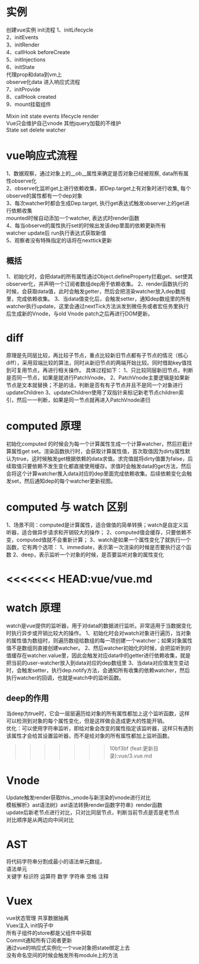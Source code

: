 # 实例
创建vue实例 init流程
1、initLifecycle   
2、initEvents   
3、initRender   
4、callHook beforeCreate   
5、initInjections   
6、initState    
代理prop和data到vm上   
observe化data 进入响应式流程   
7、initProvide   
8、callHook created   
9、mount挂载组件   

Mixin init state events lifecycle render  
Vue只会维护自己vnode 其他jquery加载的不维护  
State set delete watcher 

# vue响应式流程  
1、数据观察，通过对象上的__ob__属性来确定是否对象已经被观察, data所有属性observe化  
2、observe化监听get上进行依赖收集，即Dep.target上有对象时进行收集, 每个observe的属性都有一个dep对象  
3、每次watcher时都会生成Dep.target, 执行get表达式触发observer上的get进行依赖收集  
mounted时候自动添加一个watcher, 表达式时render函数            
4、每当observe的属性执行set的时候出发该dep里面的依赖更新所有watcher update后 run执行表达式获取新值   
5、观察者没有特殊指定的话将在nexttick更新  

## 概括
1、初始化时，会把data的所有属性通过Object.defineProperty拦截get、set使其observer化，并声明一个订阅者数组dep用于依赖收集。
2、render函数执行的时候，会获取data值，此时会触发getter，然后会把渲染watcher放入dep数组里，完成依赖收集。
3、当data值变化后，会触发setter，通知dep数组里的所有watcher执行update，这里会通过nextTick方法派发到微任务或者宏任务里执行后生成新的Vnode，与old Vnode patch之后再进行DOM更新。

# diff
原理是先同层比较，再比较子节点，重点比较新旧节点都有子节点的情况（核心diff），采用双端比较的算法，同时从新旧节点的两端开始比较。同时借助key值找到可复用节点，再进行相关操作。
具体过程如下：
1、只比较同层新旧节点，判断是否同一节点，如果是就进行PatchVnode，
2、PatchVnode主要逻辑是如果新节点是文本就替换；不是的话，判断是否有有子节点并且不是同一个对象进行updateChildren
3、updateChildren使用了双指针来标记新老节点children索引，然后一一判断，如果是同一节点就再进入PatchVnode递归


# computed 原理
初始化computed 的时候会为每一个计算属性生成一个计算watcher，然后拦截计算属性get set。渲染函数执行时，会获取计算属性值，首次取值因为dirty属性默认为true，这时候触发get根据依赖的data求值。求完值就将dirty值置为false，后续取值只要依赖不发生变化都直接使用缓存。求值时会触发data的get方法，然后会将这个计算watcher推入data对应的dep里面完成依赖收集。后续依赖变化会触发set，然后通知dep的每个watcher更新视图。
# computed 与 watch 区别
1、场景不同：computed是计算属性，适合做值的简单转换；watch是自定义监听器，适合做异步请求和开销较大的操作；
2、computed值会缓存，只要依赖不变，computed值就不会重新计算；
3、watch是如果一个属性变化了就执行一个函数，它有两个选项：
  1、immediate，表示第一次渲染的时候是否要执行这个函数
  2、deep，表示监听一个对象的时候，是否要监听对象的属性变化

<<<<<<< HEAD:vue/vue.md
=======

# watch 原理
watch是vue提供的监听器，用于对data的数据进行监听。非常适用于当数据变化时执行异步或开销比较大的操作。
1、初始化时会对watch对象进行遍历，当对象的属性值为数组时，则遍历数组给数组的每一项创建一个watcher；如果对象属性值不是数组则直接创建watcher。
2、然后watcher初始化的时候，会把监听到的值缓存在watcher.value里，因此会触发对应data中的getter进行依赖收集，就是把当前的user-watcher放入到data对应的dep数组里
3、当data对应值发生变动时，会触发setter，执行dep.notify方法，会通知所有收集的依赖watcher，然后执行watcher的回调，也就是watch中的监听函数。
## deep的作用
当deep为true时，它会⼀层层遍历给对象的所有属性都加上这个监听函数，这样可以检测到对象的每个属性变化，但是这样做会造成更⼤的性能开销。  
优化：可以使⽤字符串监听，即给对象会改变的属性指定该监听器，这样只有遇到该属性才会给其设置监听器，⽽不是给对象的所有属性都加上监听函数。  



>>>>>>> 10bf3bf (feat:更新目录):vue/3.vue.md
# Vnode
Update触发render获取this._vnode与新渲染的vnode进行对比  
模板解析》ast语法树》ast语法转换render函数字符串》render函数  
update后新老节点进行对比，只对比同层节点，判断当前节点是否是老节点  
对比顺序是从两边向中间对比  

# AST
将代码字符串分割成最小的语法单元数组，  
语法单元  
关键字 标识符 运算符 数字 字符串 空格 注释   

# Vuex
vue状态管理 共享数据抽离  
Vuex注入 init钩子中  
所有子组件的store都是父组件中获取  
Commit通知所有订阅者更新  
通过vue的响应式实例化一个vue对象把state绑定上去  
没有命名空间的时候会触发所有module上的方法  